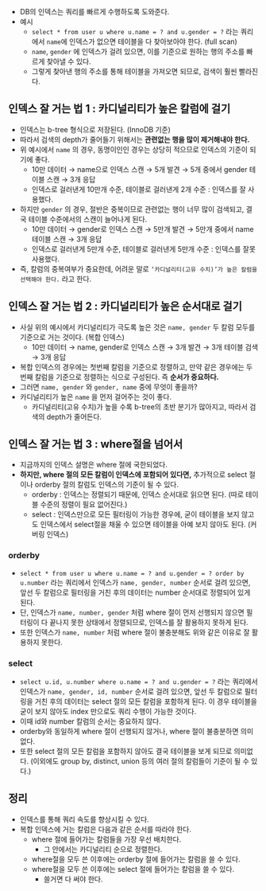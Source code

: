 - DB의 인덱스는 쿼리를 빠르게 수행하도록 도와준다.
- 예시
    - `select * from user u where u.name = ? and u.gender = ?` 라는 쿼리에서 `name`에 인덱스가 없으면 테이블을 다 찾아보아야 한다. (full scan)
    - `name`, `gender` 에 인덱스가 걸려 있으면, 이를 기준으로 원하는 행의 주소를 빠르게 찾아낼 수 있다.
    - 그렇게 찾아낸 행의 주소를 통해 테이블을 가져오면 되므로, 검색이 훨씬 빨라진다.
## 인덱스 잘 거는 법 1 : 카디널리티가 높은 칼럼에 걸기

- 인덱스는 b-tree 형식으로 저장된다. (InnoDB 기준)
- 따라서 검색의 depth가 줄어들기 위해서는 **관련없는 행을 많이 제거해내야 한다.**
- 위 예시에서 `name` 의 경우, 동명이인인 경우는 상당히 적으므로 인덱스의 기준이 되기에 좋다.
    - 10만 데이터 → name으로 인덱스 스캔 → 5개 발견 → 5개 중에서 gender 테이블 스캔 → 3개 응답
    - 인덱스로 걸러낸게 10만개 수준, 테이블로 걸러낸게 2개 수준 : 인덱스를 잘 사용했다.
- 하지만 `gender` 의 경우, 절반은 중복이므로 관련없는 행이 너무 많이 검색되고, 결국 테이블 수준에서의 스캔이 늘어나게 된다.
    - 10만 데이터 → gender로 인덱스 스캔 → 5만개 발견 → 5만개 중에서 name 테이블 스캔 → 3개 응답
    - 인덱스로 걸러낸게 5만개 수준, 테이블로 걸러낸게 5만개 수준 : 인덱스를 잘못 사용했다.
- 즉, 칼럼의 중복여부가 중요한데, 어려운 말로 `‘카디널리티(고유 수치)’가 높은 칼럼을 선택해야 한다.` 라고 한다.
## 인덱스 잘 거는 법 2 : 카디널리티가 높은 순서대로 걸기
- 사실 위의 예시에서 카디널리티가 극도록 높은 것은 `name, gender` 두 칼럼 모두를 기준으로 거는 것이다. (복합 인덱스)
    - 10만 데이터 → name, gender로 인덱스 스캔 → 3개 발견 → 3개 테이블 검색 → 3개 응답
- 복합 인덱스의 경우에는 첫번째 칼럼을 기준으로 정렬하고, 만약 같은 경우에는 두번째 칼럼을 기준으로 정렬하는 식으로 구성된다. 즉 **순서가 중요하다.**
- 그러면 `name, gender` 와 `gender, name` 중에 무엇이 좋을까?
- 카디널리티가 높은 `name` 을 먼저 걸어주는 것이 좋다.
    - 카디널리티(고유 수치)가 높을 수록 b-tree의 초반 분기가 많아지고, 따라서 검색의 depth가 줄어든다.
## 인덱스 잘 거는 법 3 : where절을 넘어서
- 지금까지의 인덱스 설명은 where 절에 국한되었다.
- **하지만, where 절의 모든 칼럼이 인덱스에 포함되어 있다면,** 추가적으로 select 절이나 orderby 절의 칼럼도 인덱스의 기준이 될 수 있다.
    - orderby : 인덱스는 정렬되기 때문에, 인덱스 순서대로 읽으면 된다. (따로 테이블 수준의 정렬이 필요 없어진다.)
    - select : 인덱스만으로 모든 필터링이 가능한 경우에, 굳이 테이블을 보지 않고도 인덱스에서 select절을 채울 수 있으면 테이블을 아예 보지 않아도 된다. (커버링 인덱스)
### orderby
- `select * from user u where u.name = ? and u.gender = ? order by u.number` 라는 쿼리에서 인덱스가 `name, gender, number` 순서로 걸려 있으면, 앞선 두 칼럼으로 필터링을 거친 후의 데이터는 number 순서대로 정렬되어 있게 된다.
- 단, 인덱스가 `name, number, gender` 처럼 where 절이 먼저 선행되지 않으면 필터링이 다 끝나지 못한 상태에서 정렬되므로, 인덱스를 잘 활용하지 못하게 된다.
- 또한 인덱스가 `name, number` 처럼 where 절이 불충분해도 위와 같은 이유로 잘 활용하지 못한다.
### select
- `select u.id, u.number where u.name = ? and u.gender = ?` 라는 쿼리에서 인덱스가 `name, gender, id, number` 순서로 걸려 있으면, 앞선 두 칼럼으로 필터링을 거친 후의 데이터는 select 절의 모든 칼럼을 포함하게 된다. 이 경우 테이블을 굳이 보지 않아도 index 만으로도 쿼리 수행이 가능한 것이다.
- 이때 id와 number 칼럼의 순서는 중요하지 않다.
- orderby와 동일하게 where 절이 선행되지 않거나, where 절이 불충분하면 의미없다.
- 또한 select 절의 모든 칼럼을 포함하지 않아도 결국 테이블을 보게 되므로 의미없다.
(이외에도 group by, distinct, union 등의 여러 절의 칼럼들이 기준이 될 수 있다.)
## 정리
- 인덱스를 통해 쿼리 속도를 향상시킬 수 있다.
- 복합 인덱스에 거는 칼럼은 다음과 같은 순서를 따라야 한다.
    - where 절에 들어가는 칼럼들을 가장 우선 배치한다.
        - 그 안에서는 카디널리티 순으로 정렬한다.
    - where절을 모두 쓴 이후에는 orderby 절에 들어가는 칼럼을 쓸 수 있다.
    - where절을 모두 쓴 이후에는 select 절에 들어가는 칼럼을 쓸 수 있다.
        - 쓸거면 다 써야 한다.